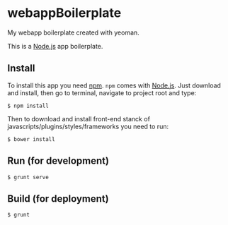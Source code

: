 # webappBoilerplate

My webapp boilerplate created with yeoman.

This is a [Node.js]("http://nodejs.org/") app boilerplate.

## Install

To install this app you need [npm]("https://www.npmjs.org/"). `npm` comes with [Node.js]("http://nodejs.org/"). Just download and install, then go to terminal, navigate to project root and type:

`$ npm install`

Then to download and install front-end stanck of javascripts/plugins/styles/frameworks you need to run:

`$ bower install`

## Run (for development)

`$ grunt serve`

## Build (for deployment)

`$ grunt`







